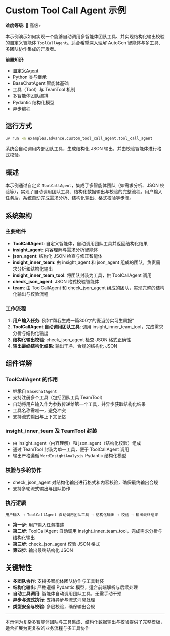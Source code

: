 # Custom Tool Call Agent 示例

**难度等级**: 🔴 高级+

本示例演示如何实现一个能够自动调用多智能体团队工具、并实现结构化输出校验的自定义智能体 `ToolCallAgent`。适合希望深入理解 AutoGen 智能体与多工具、多团队协作集成的开发者。

**前置知识**:
- [自定义Agent](../../agent/custom_agent/README.md)
- Python 类与继承
- BaseChatAgent 智能体基础
- 工具（Tool）与 TeamTool 机制
- 多智能体团队编排
- Pydantic 结构化模型
- 异步编程

## 运行方式
```bash
uv run -m examples.advance.custom_tool_call_agent.tool_call_agent
```

系统会自动调用内部团队工具，生成结构化 JSON 输出，并由校验智能体进行格式校验。

## 概述
本示例通过自定义 `ToolCallAgent`，集成了多智能体团队（如需求分析、JSON 校验等），实现了自动调用团队工具、结构化数据输出与校验的完整流程。用户输入任务后，系统自动完成需求分析、结构化输出、格式校验等步骤。

## 系统架构

### 主要组件
- **ToolCallAgent**: 自定义智能体，自动调用团队工具并返回结构化结果
- **insight_agent**: 内容理解与需求分析智能体
- **json_agent**: 结构化 JSON 检查与修正智能体
- **insight_inner_team**: 由 insight_agent 和 json_agent 组成的团队，负责需求分析和结构化输出
- **insight_inner_team_tool**: 将团队封装为工具，供 ToolCallAgent 调用
- **check_json_agent**: JSON 格式校验智能体
- **team**: 由 ToolCallAgent 和 check_json_agent 组成的团队，实现完整的结构化输出与校验流程

### 工作流程
1. **用户输入任务**: 例如“帮我生成一篇300字的麦当劳实习生周报”
2. **ToolCallAgent 自动调用团队工具**: 调用 insight_inner_team_tool，完成需求分析与结构化输出
3. **结构化输出校验**: check_json_agent 检查 JSON 格式正确性
4. **输出最终结构化结果**: 输出干净、合规的结构化 JSON

## 组件详解

### ToolCallAgent 的作用
- 继承自 `BaseChatAgent`
- 支持注册多个工具（包括团队工具 TeamTool）
- 自动将用户输入作为参数传递给第一个工具，并异步获取结构化结果
- 工具名称需唯一，避免冲突
- 支持流式输出与上下文记忆

### insight_inner_team 及 TeamTool 封装
- 由 insight_agent（内容理解）和 json_agent（结构化校验）组成
- 通过 TeamTool 封装为单一工具，便于 ToolCallAgent 调用
- 输出严格遵循 `WordInsightAnalysis` Pydantic 结构化模型

### 校验与多轮协作
- check_json_agent 对结构化输出进行格式和内容校验，确保最终输出合规
- 支持多轮流式输出与团队协作

### 执行逻辑
```
用户输入 → ToolCallAgent 自动调用团队工具 → 结构化输出 → 校验 → 输出最终结果
```

- **第一步**: 用户输入任务描述
- **第二步**: ToolCallAgent 自动调用 insight_inner_team_tool，完成需求分析与结构化输出
- **第三步**: check_json_agent 校验 JSON 格式
- **第四步**: 输出最终结构化 JSON

## 关键特性

- **多团队协作**: 支持多智能体团队协作与工具封装
- **结构化输出**: 严格遵循 Pydantic 模型，适合前端解析与后续处理
- **自动工具调用**: 智能体自动调用团队工具，无需手动干预
- **异步与流式执行**: 支持异步与流式消息处理
- **类型安全与校验**: 多层校验，确保输出合规

---

本示例为复杂多智能体团队与工具集成、结构化数据输出与校验提供了完整模板，适合扩展为更复杂的业务流程与多工具协作
